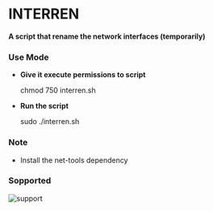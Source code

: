 # INTERREN

**A script that rename the network interfaces (temporarily)**

### Use Mode

- **Give it execute permissions to script**

	chmod 750 interren.sh

- **Run the script**

	sudo ./interren.sh

### Note
- Install the net-tools dependency

### Sopported
![support](https://shields.io/badge/Supported%20on-Debian%20Based%20Systems-blue.svg?style=plastic)
